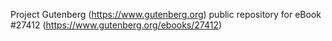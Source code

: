 Project Gutenberg (https://www.gutenberg.org) public repository for eBook #27412 (https://www.gutenberg.org/ebooks/27412)
